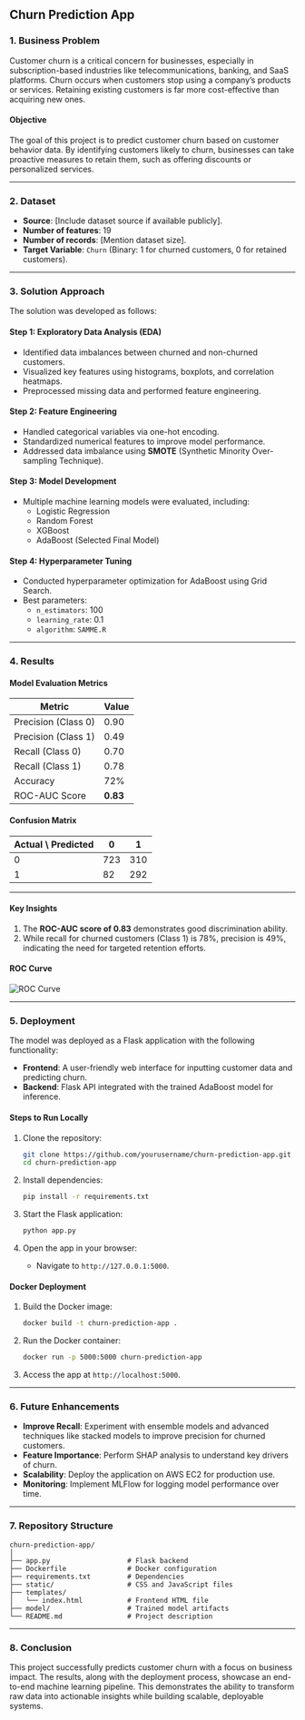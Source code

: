 ## **Churn Prediction App**

### **1. Business Problem**
Customer churn is a critical concern for businesses, especially in subscription-based industries like telecommunications, banking, and SaaS platforms. Churn occurs when customers stop using a company’s products or services. Retaining existing customers is far more cost-effective than acquiring new ones.

#### **Objective**
The goal of this project is to predict customer churn based on customer behavior data. By identifying customers likely to churn, businesses can take proactive measures to retain them, such as offering discounts or personalized services.

---

### **2. Dataset**
- **Source**: [Include dataset source if available publicly].
- **Number of features**: 19
- **Number of records**: [Mention dataset size].
- **Target Variable**: `Churn` (Binary: 1 for churned customers, 0 for retained customers).

---

### **3. Solution Approach**
The solution was developed as follows:

#### **Step 1: Exploratory Data Analysis (EDA)**
- Identified data imbalances between churned and non-churned customers.
- Visualized key features using histograms, boxplots, and correlation heatmaps.
- Preprocessed missing data and performed feature engineering.

#### **Step 2: Feature Engineering**
- Handled categorical variables via one-hot encoding.
- Standardized numerical features to improve model performance.
- Addressed data imbalance using **SMOTE** (Synthetic Minority Over-sampling Technique).

#### **Step 3: Model Development**
- Multiple machine learning models were evaluated, including:
  - Logistic Regression
  - Random Forest
  - XGBoost
  - AdaBoost (Selected Final Model)

#### **Step 4: Hyperparameter Tuning**
- Conducted hyperparameter optimization for AdaBoost using Grid Search.
- Best parameters:
  - `n_estimators`: 100
  - `learning_rate`: 0.1
  - `algorithm`: `SAMME.R`

---

### **4. Results**
#### **Model Evaluation Metrics**
| Metric          | Value       |
|------------------|-------------|
| Precision (Class 0) | 0.90   |
| Precision (Class 1) | 0.49   |
| Recall (Class 0)    | 0.70   |
| Recall (Class 1)    | 0.78   |
| Accuracy            | 72%    |
| ROC-AUC Score       | **0.83** |

#### **Confusion Matrix**
| Actual \ Predicted | 0   | 1   |
|--------------------|-----|-----|
| 0                  | 723 | 310 |
| 1                  | 82  | 292 |

---

#### **Key Insights**
1. The **ROC-AUC score of 0.83** demonstrates good discrimination ability.
2. While recall for churned customers (Class 1) is 78%, precision is 49%, indicating the need for targeted retention efforts.

#### **ROC Curve**
![ROC Curve](path-to-your-roc-curve.png)

---

### **5. Deployment**
The model was deployed as a Flask application with the following functionality:
- **Frontend**: A user-friendly web interface for inputting customer data and predicting churn.
- **Backend**: Flask API integrated with the trained AdaBoost model for inference.

#### **Steps to Run Locally**
1. Clone the repository:
   ```bash
   git clone https://github.com/yourusername/churn-prediction-app.git
   cd churn-prediction-app
   ```

2. Install dependencies:
   ```bash
   pip install -r requirements.txt
   ```

3. Start the Flask application:
   ```bash
   python app.py
   ```

4. Open the app in your browser:
   - Navigate to `http://127.0.0.1:5000`.

#### **Docker Deployment**
1. Build the Docker image:
   ```bash
   docker build -t churn-prediction-app .
   ```

2. Run the Docker container:
   ```bash
   docker run -p 5000:5000 churn-prediction-app
   ```

3. Access the app at `http://localhost:5000`.

---

### **6. Future Enhancements**
- **Improve Recall**: Experiment with ensemble models and advanced techniques like stacked models to improve precision for churned customers.
- **Feature Importance**: Perform SHAP analysis to understand key drivers of churn.
- **Scalability**: Deploy the application on AWS EC2 for production use.
- **Monitoring**: Implement MLFlow for logging model performance over time.

---

### **7. Repository Structure**
```
churn-prediction-app/
│
├── app.py                   # Flask backend
├── Dockerfile               # Docker configuration
├── requirements.txt         # Dependencies
├── static/                  # CSS and JavaScript files
├── templates/
│   └── index.html           # Frontend HTML file
├── model/                   # Trained model artifacts
└── README.md                # Project description
```

---

### **8. Conclusion**
This project successfully predicts customer churn with a focus on business impact. The results, along with the deployment process, showcase an end-to-end machine learning pipeline. This demonstrates the ability to transform raw data into actionable insights while building scalable, deployable systems.
